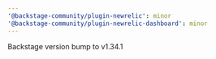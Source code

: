 ```yaml
---
'@backstage-community/plugin-newrelic': minor
'@backstage-community/plugin-newrelic-dashboard': minor
---
```


Backstage version bump to v1.34.1
